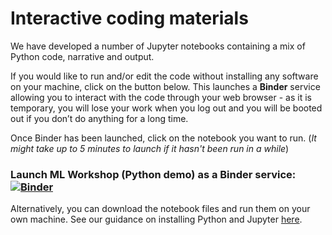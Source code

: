 # Interactive coding materials

We have developed a number of Jupyter notebooks containing a mix of Python code, narrative and output.

If you would like to run and/or edit the code without installing any software on your machine, click on the button below. This launches a **Binder** service allowing you to interact with the code through your web browser - as it is temporary, you will lose your work when you log out and you will be booted out if you don’t do anything for a long time.

Once Binder has been launched, click on the notebook you want to run. (*It might take up to 5 minutes to launch if it hasn't been run in a while*)

### Launch ML Workshop (Python demo) as a Binder service: [![Binder](https://mybinder.org/badge_logo.svg)](https://mybinder.org/v2/gh/UKDataServiceOpen/ML_Workshop/HEAD)

Alternatively, you can download the notebook files and run them on your own machine. See our guidance on installing Python and Jupyter [here](https://github.com/UKDataServiceOpen/computational-social-science/blob/master/installation.md).
